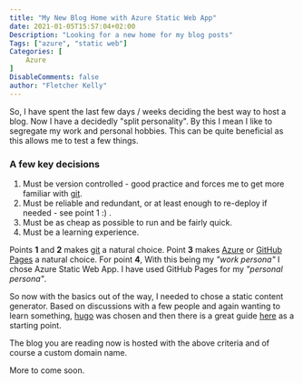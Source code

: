 ```yaml
---
title: "My New Blog Home with Azure Static Web App"
date: 2021-01-05T15:57:04+02:00
Description: "Looking for a new home for my blog posts"
Tags: ["azure", "static web"]
Categories: [
    Azure
]
DisableComments: false
author: "Fletcher Kelly"
---
```


So, I have spent the last few days / weeks deciding the best way to host a blog. Now I have a decidedly "split personality". By this I mean I like to segregate my work and personal hobbies. This can be quite beneficial as this allows me to test a few things.

### A few key decisions

1. Must be version controlled - good practice and forces me to get more familiar with [git](https://git-scm.com/).
2. Must be reliable and redundant, or at least enough to re-deploy if needed - see point 1 :) .
3. Must be as cheap as possible to run and be fairly quick.
4. Must be a learning experience.

Points **1** and **2** makes [git](https://git-scm.com/) a natural choice. Point **3** makes [Azure](https://azure.microsoft.com/en-us/) or [GitHub Pages](https://pages.github.com/) a natural choice. For point **4**, With this being my *"work persona"* I chose Azure Static Web App. I have used GitHub Pages for my *"personal persona"*.

So now with the basics out of the way,  I needed to chose a static content generator. Based on discussions with a few people and again wanting to learn something, [hugo](https://gohugo.io/getting-started/installing/) was chosen and then there is a great guide [here](https://docs.microsoft.com/en-us/azure/static-web-apps/publish-hugo) as a starting point.

The blog you are reading now is hosted with the above criteria and of course a custom domain name.

More to come soon.
